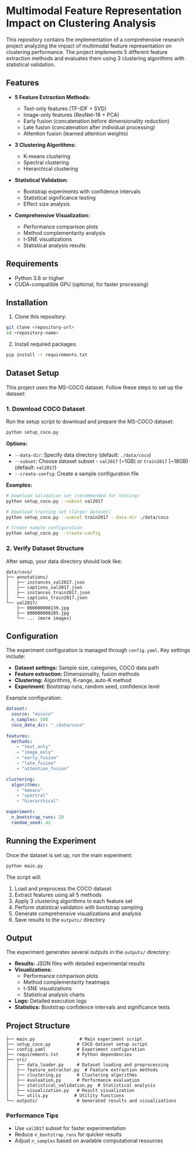 # Multimodal Feature Representation Impact on Clustering Analysis

This repository contains the implementation of a comprehensive research project analyzing the impact of multimodal feature representation on clustering performance. The project implements 5 different feature extraction methods and evaluates them using 3 clustering algorithms with statistical validation.

## Features

- **5 Feature Extraction Methods:**
  - Text-only features (TF-IDF + SVD)
  - Image-only features (ResNet-18 + PCA)
  - Early fusion (concatenation before dimensionality reduction)
  - Late fusion (concatenation after individual processing)
  - Attention fusion (learned attention weights)

- **3 Clustering Algorithms:**
  - K-means clustering
  - Spectral clustering
  - Hierarchical clustering

- **Statistical Validation:**
  - Bootstrap experiments with confidence intervals
  - Statistical significance testing
  - Effect size analysis

- **Comprehensive Visualization:**
  - Performance comparison plots
  - Method complementarity analysis
  - t-SNE visualizations
  - Statistical analysis results

## Requirements

- Python 3.8 or higher
- CUDA-compatible GPU (optional, for faster processing)

## Installation

1. Clone this repository:
```bash
git clone <repository-url>
cd <repository-name>
```

2. Install required packages:
```bash
pip install -r requirements.txt
```

## Dataset Setup

This project uses the MS-COCO dataset. Follow these steps to set up the dataset:

### 1. Download COCO Dataset

Run the setup script to download and prepare the MS-COCO dataset:

```bash
python setup_coco.py
```

**Options:**
- `--data-dir`: Specify data directory (default: `./data/coco`)
- `--subset`: Choose dataset subset - `val2017` (~1GB) or `train2017` (~18GB) (default: `val2017`)
- `--create-config`: Create a sample configuration file

**Examples:**
```bash
# Download validation set (recommended for testing)
python setup_coco.py --subset val2017

# Download training set (larger dataset)
python setup_coco.py --subset train2017 --data-dir ./data/coco

# Create sample configuration
python setup_coco.py --create-config
```

### 2. Verify Dataset Structure

After setup, your data directory should look like:
```
data/coco/
├── annotations/
│   ├── instances_val2017.json
│   ├── captions_val2017.json
│   ├── instances_train2017.json
│   └── captions_train2017.json
└── val2017/
    ├── 000000000139.jpg
    ├── 000000000285.jpg
    └── ... (more images)
```

## Configuration

The experiment configuration is managed through `config.yaml`. Key settings include:

- **Dataset settings:** Sample size, categories, COCO data path
- **Feature extraction:** Dimensionality, fusion methods
- **Clustering:** Algorithms, K-range, auto-K method
- **Experiment:** Bootstrap runs, random seed, confidence level

Example configuration:
```yaml
dataset:
  source: "mscoco"
  n_samples: 500
  coco_data_dir: "./data/coco"
  
features:
  methods:
    - "text_only"
    - "image_only"
    - "early_fusion"
    - "late_fusion"
    - "attention_fusion"

clustering:
  algorithms:
    - "kmeans"
    - "spectral"
    - "hierarchical"

experiment:
  n_bootstrap_runs: 20
  random_seed: 42
```

## Running the Experiment

Once the dataset is set up, run the main experiment:

```bash
python main.py
```

The script will:
1. Load and preprocess the COCO dataset
2. Extract features using all 5 methods
3. Apply 3 clustering algorithms to each feature set
4. Perform statistical validation with bootstrap sampling
5. Generate comprehensive visualizations and analysis
6. Save results to the `outputs/` directory

## Output

The experiment generates several outputs in the `outputs/` directory:

- **Results:** JSON files with detailed experimental results
- **Visualizations:** 
  - Performance comparison plots
  - Method complementarity heatmaps
  - t-SNE visualizations
  - Statistical analysis charts
- **Logs:** Detailed execution logs
- **Statistics:** Bootstrap confidence intervals and significance tests

## Project Structure

```
├── main.py                 # Main experiment script
├── setup_coco.py          # COCO dataset setup script
├── config.yaml            # Experiment configuration
├── requirements.txt       # Python dependencies
├── src/
│   ├── data_loader.py     # Dataset loading and preprocessing
│   ├── feature_extractor.py  # Feature extraction methods
│   ├── clustering.py      # Clustering algorithms
│   ├── evaluation.py      # Performance evaluation
│   ├── statistical_validation.py  # Statistical analysis
│   ├── visualization.py   # Result visualization
│   └── utils.py          # Utility functions
└── outputs/               # Generated results and visualizations
```

### Performance Tips

- Use `val2017` subset for faster experimentation
- Reduce `n_bootstrap_runs` for quicker results
- Adjust `n_samples` based on available computational resources